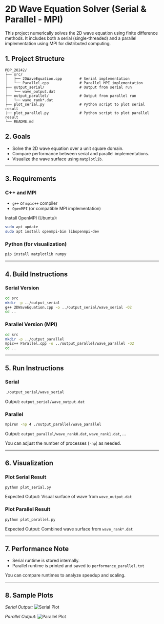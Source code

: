 # 2D Wave Equation Solver (Serial & Parallel - MPI)

This project numerically solves the 2D wave equation using finite difference methods. It includes both a serial (single-threaded) and a parallel implementation using MPI for distributed computing.

## 1. Project Structure

```
PDP_20242/
├── src/
│   ├── 2DWaveEquation.cpp        # Serial implementation
│   └── Parallel.cpp              # Parallel MPI implementation
├── output_serial/                # Output from serial run
│   └── wave_output.dat
├── output_parallel/              # Output from parallel run
│   └── wave_rank*.dat
├── plot_serial.py                # Python script to plot serial result
├── plot_parallel.py              # Python script to plot parallel result
└── README.md
```

## 2. Goals
- Solve the 2D wave equation over a unit square domain.
- Compare performance between serial and parallel implementations.
- Visualize the wave surface using `matplotlib`.

---

## 3. Requirements

### C++ and MPI
- `g++` or `mpic++` compiler
- `OpenMPI` (or compatible MPI implementation)

Install OpenMPI (Ubuntu):
```bash
sudo apt update
sudo apt install openmpi-bin libopenmpi-dev
```

### Python (for visualization)
```bash
pip install matplotlib numpy
```

---

## 4. Build Instructions

### Serial Version
```bash
cd src
mkdir -p ../output_serial
g++ 2DWaveEquation.cpp -o ../output_serial/wave_serial -O2
cd ..
```

### Parallel Version (MPI)
```bash
cd src
mkdir -p ../output_parallel
mpic++ Parallel.cpp -o ../output_parallel/wave_parallel -O2
cd ..
```

---

## 5. Run Instructions

### Serial
```bash
./output_serial/wave_serial
```
Output: `output_serial/wave_output.dat`

### Parallel
```bash
mpirun -np 4 ./output_parallel/wave_parallel
```
Output: `output_parallel/wave_rank0.dat`, `wave_rank1.dat`, ...

You can adjust the number of processes (`-np`) as needed.

---

## 6. Visualization

### Plot Serial Result
```bash
python plot_serial.py
```
Expected Output: Visual surface of wave from `wave_output.dat`

### Plot Parallel Result
```bash
python plot_parallel.py
```
Expected Output: Combined wave surface from `wave_rank*.dat`

---

## 7. Performance Note
- Serial runtime is stored internally.
- Parallel runtime is printed and saved to `performance_parallel.txt`

You can compare runtimes to analyze speedup and scaling.

---

## 8. Sample Plots
*Serial Output:*
![Serial Plot](./assets/serial_result.png)

*Parallel Output:*
![Parallel Plot](./assets/parallel_result.png)

